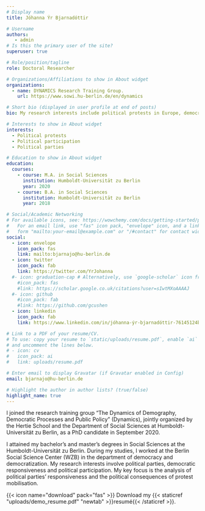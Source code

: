 ```yaml
---
# Display name
title: Jóhanna Ýr Bjarnadóttir

# Username
authors: 
   - admin
# Is this the primary user of the site?
superuser: true

# Role/position/tagline
role: Doctoral Researcher

# Organizations/Affiliations to show in About widget
organizations:
  - name: DYNAMICS Research Training Group.
    url: https://www.sowi.hu-berlin.de/en/dynamics

# Short bio (displayed in user profile at end of posts)
bio: My research interests include political protests in Europe, democratic responsiveness and party behavior.

# Interests to show in About widget
interests:
  - Political protests
  - Political participation
  - Political parties

# Education to show in About widget
education:
  courses:
    - course: M.A. in Social Sciences
      institution: Humboldt-Universität zu Berlin
      year: 2020
    - course: B.A. in Social Sciences
      institution: Humboldt-Universität zu Berlin
      year: 2018

# Social/Academic Networking
# For available icons, see: https://wowchemy.com/docs/getting-started/page-builder/#icons
#   For an email link, use "fas" icon pack, "envelope" icon, and a link in the
#   form "mailto:your-email@example.com" or "/#contact" for contact widget.
social:
  - icon: envelope
    icon_pack: fas
    link: mailto:bjarnajo@hu-berlin.de
  - icon: twitter
    icon_pack: fab
    link: https://twitter.com/YrJohanna
  #- icon: graduation-cap # Alternatively, use `google-scholar` icon from `ai` icon pack
    #icon_pack: fas
    #link: https://scholar.google.co.uk/citations?user=sIwtMXoAAAAJ
  #- icon: github
    #icon_pack: fab
    #link: https://github.com/gcushen
  - icon: linkedin
    icon_pack: fab
    link: https://www.linkedin.com/in/jóhanna-ýr-bjarnadóttir-76145124b/

# Link to a PDF of your resume/CV.
# To use: copy your resume to `static/uploads/resume.pdf`, enable `ai` icons in `params.toml`,
# and uncomment the lines below.
# - icon: cv
#   icon_pack: ai
#   link: uploads/resume.pdf

# Enter email to display Gravatar (if Gravatar enabled in Config)
email: bjarnajo@hu-berlin.de

# Highlight the author in author lists? (true/false)
highlight_name: true
---
```


I joined the research training group “The Dynamics of Demography, Democratic Processes and Public Policy” (Dynamics), jointly organized by the Hertie School and the Department of Social Sciences at Humboldt-Universität zu Berlin, as a PhD candidate in September 2020. 

I attained my bachelor’s and master’s degrees in Social Sciences at the Humboldt-Universität zu Berlin. During my studies, I worked at the Berlin Social Science Center (WZB) in the department of democracy and democratization. 
My research interests involve political parties, democratic responsiveness and political participation. My key focus is the analysis of political parties’ responsiveness and the political consequences of protest mobilisation.


{{< icon name="download" pack="fas" >}} Download my {{< staticref "uploads/demo_resume.pdf" "newtab" >}}resumé{{< /staticref >}}.
